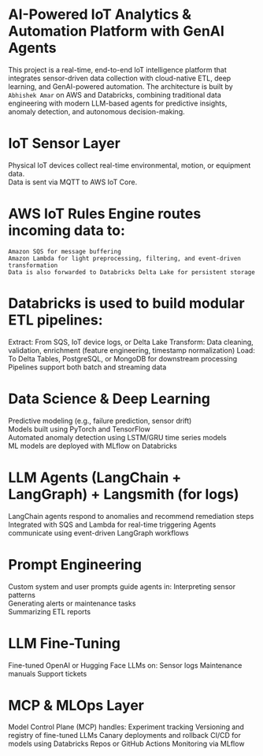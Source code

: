 # AI-Powered IoT Analytics & Automation Platform with GenAI Agents

This project is a real-time, end-to-end IoT intelligence platform that integrates sensor-driven data collection with cloud-native ETL, deep learning, and GenAI-powered automation.
The architecture is built by ` Abhishek Amar ` on AWS and Databricks, combining traditional data engineering with modern LLM-based agents for predictive insights, anomaly detection, 
and autonomous decision-making.

# IoT Sensor Layer
  Physical IoT devices collect real-time environmental, motion, or equipment data.  
  Data is sent via MQTT to AWS IoT Core.
# AWS IoT Rules Engine routes incoming data to: 
    Amazon SQS for message buffering 
    Amazon Lambda for light preprocessing, filtering, and event-driven transformation 
    Data is also forwarded to Databricks Delta Lake for persistent storage

# Databricks is used to build modular ETL pipelines:
  Extract: From SQS, IoT device logs, or Delta Lake
  Transform: Data cleaning, validation, enrichment (feature engineering, timestamp normalization)
  Load: To Delta Tables, PostgreSQL, or MongoDB for downstream processing
  Pipelines support both batch and streaming data

# Data Science & Deep Learning
  Predictive modeling (e.g., failure prediction, sensor drift)  
  Models built using PyTorch and TensorFlow  
  Automated anomaly detection using LSTM/GRU time series models  
  ML models are deployed with MLflow on Databricks
# LLM Agents (LangChain + LangGraph) + Langsmith (for logs)
  LangChain agents respond to anomalies and recommend remediation steps
  Integrated with SQS and Lambda for real-time triggering
  Agents communicate using event-driven LangGraph workflows

# Prompt Engineering
Custom system and user prompts guide agents in:
  Interpreting sensor patterns  
  Generating alerts or maintenance tasks  
  Summarizing ETL reports

# LLM Fine-Tuning
  Fine-tuned OpenAI or Hugging Face LLMs on:
  Sensor logs
  Maintenance manuals
  Support tickets
  
# MCP & MLOps Layer
  Model Control Plane (MCP) handles:
  Experiment tracking
  Versioning and registry of fine-tuned LLMs
  Canary deployments and rollback
  CI/CD for models using Databricks Repos or GitHub Actions
  Monitoring via MLflow 
